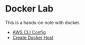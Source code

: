 # Docker Lab

This is a hands-on note with docker.

*   [AWS CLI Config](./docs/aws-cli-config.md)
*   [Create Docker Host](./docs/create-docker-host.md)
